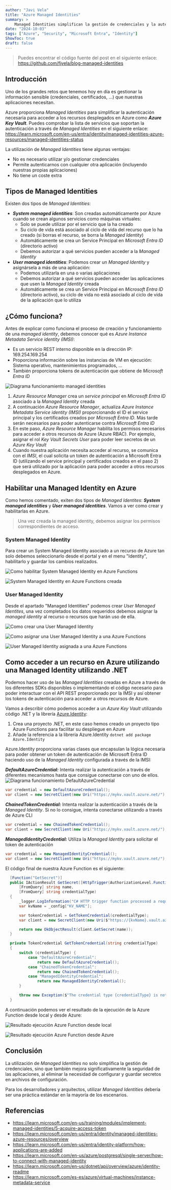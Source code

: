 ```yaml
---
author: "Javi Vela"
title: "Azure Managed Identities"
summary: >
    Managed Identities simplifican la gestión de credenciales y la autenticación en Azure. Las aplicaciones pueden acceder de forma segura a otros recursos de Azure sin necesidad de gestionar credenciales de forma manual.
date: "2024-10-03"
tags: ["Azure", "Security", "Microsoft Entra", "Identity"]
ShowToc: true
draft: false
---
```

> Puedes encontrar el código fuente del post en el siguiente enlace: https://github.com/fjvela/blog-managed-identities

## Introducción
Uno de los grandes retos que tenemos hoy en día es gestionar la información sensible (credenciales, certificados, ...) que nuestras aplicaciones necesitan.

Azure proporciona _Managed Identities_ para simplificar la autenticación necesaria para acceder a los recursos desplegados en Azure como **_Azure Key Vault_**. Puedes comprobar la lista de servicios que soportan la autenticación a través de _Managed Identities_ en el siguiente enlace: https://learn.microsoft.com/en-us/entra/identity/managed-identities-azure-resources/managed-identities-status 

La utilización de _Managed Identities_ tiene algunas ventajas:
- No es necesario utilizar y/o gestionar credenciales
- Permite autenticarnos con cualquier otra aplicación (incluyendo nuestras propias aplicaciones)
- No tiene un coste extra

## Tipos de Managed Identities
Existen dos tipos de _Managed Identities_:
- **_System managed identities_**: Son creadas automáticamente por Azure cuando se crean algunos servicios como máquinas virtuales:
    - Solo se puede utilizar por el servicio que la ha creado
    - Su ciclo de vida está asociado al ciclo de vida del recurso que lo ha creado (si borras el recurso, se borra la _Managed Identity_)
    - Automáticamente se crea un Service Principal en _Microsoft Entra ID_ (directorio activo)
    - Debemos autorizar a qué servicios pueden acceder a la _Managed Identity_
- **_User managed identities_**: Podemos crear un _Managed Identity_ y asignársela a más de una aplicación:
    - Podemos utilizarla en una o varias aplicaciones
    - Debemos autorizar a qué servicios pueden acceder las aplicaciones que usen la _Managed Identity_ creada
    - Automáticamente se crea un Service Principal en _Microsoft Entra ID_ (directorio activo), su ciclo de vida no está asociado al ciclo de vida de la aplicación que lo utiliza

## ¿Cómo funciona?
Antes de explicar como funciona el proceso de creación y funcionamiento de una _managed identity_, debemos conocer qué es _Azure Instance Metadata Service identity (IMSI)_:

- Es un servicio REST interno disponible en la dirección IP: 169.254.169.254
- Proporciona información sobre las instancias de VM en ejecución: Sistema operativo, mantenimientos programados, ...
- También proporciona tokens de autenticación que obtiene de _Microsoft Entra ID_

![Diagrama funcionamiento managed identities](/2024/azure/managed-identities-como-funciona.png "Diagrama funcionamiento managed identities")

1. _Azure Resource Manager_ crea un _service principal_ en _Microsoft Entra ID_ asociado a la _Managed Identity_ creada
2. A continuación _Azure Resource Manager_, actualiza _Azure Instance Metadata Service identity (IMSI)_ proporcionando el ID el service principal y los certificados creados por _Microsoft Entra ID_. Más tarde serán necesarios para poder autenticarse contra _Microsoft Entra ID_ 
3. En este paso, _Azure Resource Manager_ habilita los permisos necesarios para acceder a otros recursos de Azure (Azure RBAC). Por ejemplo, asignar el rol _Key Vault Secrets User_ para poder leer secretos de un _Azure Key Vault_
4. Cuando nuestra aplicación necesita acceder al recurso, se comunica con el _IMSI_, el cual solicita un token de autenticación a Microsoft Entra ID (utilizando el service principal y certificados creados en el paso 2) que será utilizado por la aplicación para poder acceder a otros recursos desplegados en Azure.

## Habilitar una Managed Identity en Azure
Como hemos comentado, exiten dos tipos de _Managed Identites_: **_System managed identities_** y **_User managed identities_**. Vamos a ver como crear y habilitarlas en Azure.

> Una vez creada la managed identity, debemos asignar los permisos correspondientes de acceso.

### System Managed Identity
Para crear un System Managed Identity asociado a un recurso de Azure tan solo debemos seleccionarlo desde el portal y en el menu "Identity", habilitarlo y guardar los cambios realizados.

![Como habilitar System Managed Identity en Azure Functions](/2024/azure/managed-identities-habilitar-system-managed-identity.png "Como habilitar System Managed Identity en Azure Functions")

![System Managed Identity en Azure Functions creada](/2024/azure/managed-identities-system-managed-identity-creada.png "System Managed Identity en Azure Functions creada")


### User Managed Identity
Desde el apartado "Managed Identities" podemos crear _User Managed Identites_, una vez completados los datos requeridos debemos asignar la _managed identity_ al recurso o recursos que harán uso de ella.

![Como crear una User Managed Identity](/2024/azure/managed-identities-crear-user-managed-identity.png "Como crear una User Managed Identity")

![Como asignar una User Managed Identity a una Azure Functions](/2024/azure/managed-identities-asignar-user-managed-identity.png "Como asignar una User Managed Identity a una Azure Functions")

![User Managed Identity asignada a una Azure Functions](/2024/azure/managed-identities-user-managed-identity-asignada.png "User Managed Identity asignada a una Azure Functions")


## Como acceder a un recurso en Azure utilizando una Managed Identity utilizando .NET
Podemos hacer uso de las _Managed Identities_ creadas en Azure a través de los diferentes SDKs disponibles o implementando el código necesario para poder interactuar con el API REST proporcionado por la IMSI y así obtener los tokens de autenticación para acceder a otros recursos de Azure. 

Vamos a describir cómo podemos acceder a un _Azure Key Vault_ utilizando código .NET y la librería [Azure.Identity](https://learn.microsoft.com/en-us/dotnet/api/azure.identity):

1. Crea una proyecto .NET, en este caso hemos creado un proyecto tipo Azure Functions para facilitar su despliegue en Azure 
2. Añade la referencia a la librería Azure.Identity ```dotnet add package Azure.Identity```

Azure.Identity proporciona varias clases que encapsulan la lógica necesaria para poder obtener un token de autenticación de Microsoft Entra ID haciendo uso de la _Managed Identity_ configurada a través de la IMSI:

**_DefaultAzureCredential:_** Intenta realizar la autenticación a través de diferentes mecanismos hasta que consigue conectarse con uno de ellos.
![Diagrama funcionamiento DefaultAzureCredential](/2024/azure/managed-identities-DefaultAzureCredential.png "Diagrama funcionamiento DefaultAzureCredential")

```csharp
var credential = new DefaultAzureCredential();
var client = new SecretClient(new Uri("https://mykv.vault.azure.net/"), credential);
```

**_ChainedTokenCredential:_** Intenta realizar la autenticación a través de la _Managed Identity_. Si no lo consigue, intenta conectarse utilizando a través de Azure CLI

```csharp
var credential = new ChainedTokenCredential();
var client = new SecretClient(new Uri("https://mykv.vault.azure.net/"), credential);
```

**_ManagedIdentityCredential:_** Utiliza la _Managed Identity_ para solicitar el token de autenticación
```csharp
var credential = new ManagedIdentityCredential();
var client = new SecretClient(new Uri("https://mykv.vault.azure.net/"), credential);
```

El código final de nuestra Azure Function es el siguiente:
```csharp
  [Function("GetSecret")]
  public IActionResult GetSecret([HttpTrigger(AuthorizationLevel.Function, "get")] HttpRequest req, 
      [FromQuery] string name,
      [FromQuery] string credentialType)
  {
      _logger.LogInformation("C# HTTP trigger function processed a request.");
      var kvName = _config["KV_NAME"];

      var tokenCredential = GetTokenCredential(credentialType);
      var client = new SecretClient(new Uri($"https://{kvName}.vault.azure.net/"), tokenCredential);

      return new OkObjectResult(client.GetSecret(name));
  }

  private TokenCredential GetTokenCredential(string credentialType)
  {
      switch (credentialType) {
          case "DefaultAzureCredential":
              return new DefaultAzureCredential();
          case "ChainedTokenCredential":
              return new ChainedTokenCredential();
          case "ManagedIdentityCredential":
              return new ManagedIdentityCredential();
      }

      throw new Exception($"The credential type {credentialType} is not valid");
  }
```
A continuación podemos ver el resultado de la ejecución de la Azure Function desde local y desde Azure:

![Resultado ejecución Azure Function desde local](/2024/azure/managed-identities-resultado-ejecucion-local.png "Resultado ejecución Azure Function desde local")

![Resultado ejecución Azure Function desde Azure](/2024/azure/managed-identities-resultado-ejecucion-azure.png "Resultado ejecución Azure Function desde Azure")

## Conclusión
La utilización de _Managed Identities_ no solo simplifica la gestión de credenciales, sino que también mejora significativamente la seguridad de las aplicaciones, al eliminar la necesidad de configurar y guardar secretos en archivos de configuración.

Para los desarrolladores y arquitectos, utilizar _Managed Identities_ debería ser una práctica estándar en la mayoría de los escenarios.

## Referencias
- https://learn.microsoft.com/en-us/training/modules/implement-managed-identities/5-acquire-access-token
- https://learn.microsoft.com/en-us/entra/identity/managed-identities-azure-resources/overview
- https://learn.microsoft.com/en-us/entra/identity-platform/how-applications-are-added
- https://learn.microsoft.com/en-us/azure/postgresql/single-server/how-to-connect-with-managed-identity
- https://learn.microsoft.com/en-us/dotnet/api/overview/azure/identity-readme
- https://learn.microsoft.com/es-es/azure/virtual-machines/instance-metadata-service
